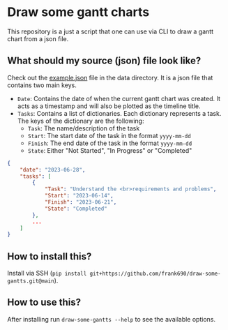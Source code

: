 # Draw some gantt charts
This repository is a just a script that one can use via CLI to draw a gantt chart from a json file.

## What should my source (json) file look like?
Check out the [example.json](data/example.json) file in the data directory. It is a json file that contains two main keys.
- `Date`: Contains the date of when the current gantt chart was created. It acts as a timestamp and will also be plotted as the timeline title.
- `Tasks`: Contains a list of dictionaries. Each dictionary represents a task. The keys of the dictionary are the following:
    - `Task`: The name/description of the task
    - `Start`: The start date of the task in the format `yyyy-mm-dd`
    - `Finish`: The end date of the task in the format `yyyy-mm-dd`
    - `State`: Either "Not Started", "In Progress" or "Completed"

```json
{
    "date": "2023-06-28",
    "tasks": [
        {
            "Task": "Understand the <br>requirements and problems",
            "Start": "2023-06-14",
            "Finish": "2023-06-21",
            "State": "Completed"
        },
        ...
    ]
}
```

## How to install this?
Install via SSH (`pip install git+https://github.com/frank690/draw-some-gantts.git@main`).

## How to use this?
After installing run `draw-some-gantts --help` to see the available options.